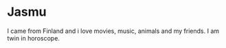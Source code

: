 Jasmu
=====

I came from Finland and i love movies, music, animals and my friends. I am twin in horoscope.
